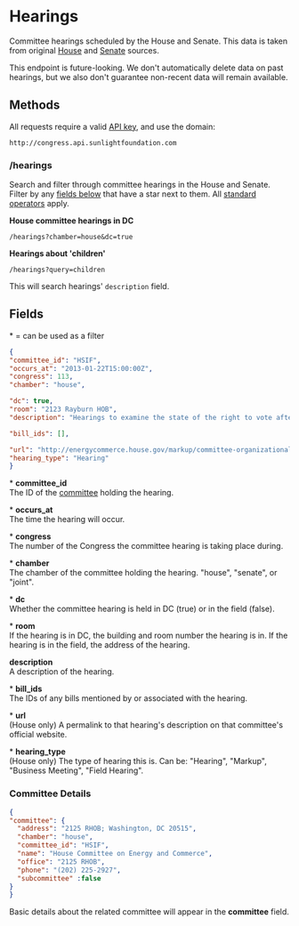 # Hearings

Committee hearings scheduled by the House and Senate. This data is taken from original [House](http://house.gov/legislative/) and [Senate](http://www.senate.gov/pagelayout/committees/b_three_sections_with_teasers/committee_hearings.htm) sources.

This endpoint is future-looking. We don't automatically delete data on past hearings, but we also don't guarantee non-recent data will remain available.

## Methods

All requests require a valid [API key](index.html#parameters/api-key), and use the domain:

```text
http://congress.api.sunlightfoundation.com
```

### /hearings

Search and filter through committee hearings in the House and Senate. Filter by any [fields below](#fields) that have a star next to them. All [standard operators](index.html#parameters/operators) apply.

**House committee hearings in DC**

```text
/hearings?chamber=house&dc=true
```

**Hearings about 'children'**

```text
/hearings?query=children
```

This will search hearings' `description` field.

## Fields

\* = can be used as a filter

```json
{
"committee_id": "HSIF",
"occurs_at": "2013-01-22T15:00:00Z",
"congress": 113,
"chamber": "house",

"dc": true,
"room": "2123 Rayburn HOB",
"description": "Hearings to examine the state of the right to vote after the 2012 election.",

"bill_ids": [],

"url": "http://energycommerce.house.gov/markup/committee-organizational-meeting-113th-congress",
"hearing_type": "Hearing"
}
```

\* **committee_id**<br/>
The ID of the [committee](committees.html) holding the hearing.

\* **occurs_at**<br/>
The time the hearing will occur.

\* **congress**<br/>
The number of the Congress the committee hearing is taking place during.

\* **chamber**<br/>
The chamber of the committee holding the hearing. "house", "senate", or "joint".

\* **dc**<br/>
Whether the committee hearing is held in DC (true) or in the field (false).

\* **room**<br/>
If the hearing is in DC, the building and room number the hearing is in. If the hearing is in the field, the address of the hearing.

**description**<br/>
A description of the hearing.

\* **bill_ids**<br/>
The IDs of any bills mentioned by or associated with the hearing.

\* **url**<br/>
(House only) A permalink to that hearing's description on that committee's official website.

\* **hearing_type**<br/>
(House only) The type of hearing this is. Can be: "Hearing", "Markup", "Business Meeting", "Field Hearing".

### Committee Details

```json
{
"committee": {
  "address": "2125 RHOB; Washington, DC 20515",
  "chamber": "house",
  "committee_id": "HSIF",
  "name": "House Committee on Energy and Commerce",
  "office": "2125 RHOB",
  "phone": "(202) 225-2927",
  "subcommittee" :false
}
}
```

Basic details about the related committee will appear in the **committee** field.